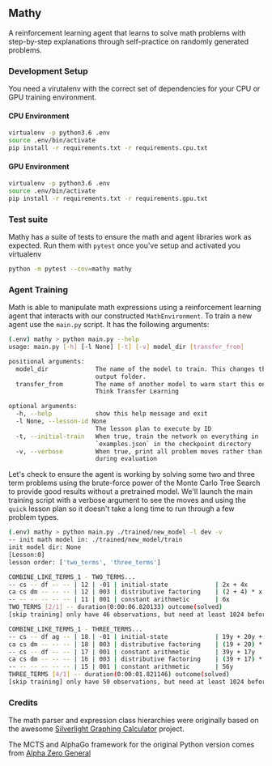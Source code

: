 ## Mathy

A reinforcement learning agent that learns to solve math problems with step-by-step explanations through self-practice on randomly generated problems.

### Development Setup

You need a virutalenv with the correct set of dependencies for your CPU or GPU training environment.

#### CPU Environment

```bash
virtualenv -p python3.6 .env
source .env/bin/activate
pip install -r requirements.txt -r requirements.cpu.txt
```

#### GPU Environment

```bash
virtualenv -p python3.6 .env
source .env/bin/activate
pip install -r requirements.txt -r requirements.gpu.txt
```

### Test suite

Mathy has a suite of tests to ensure the math and agent libraries
work as expected. Run them with `pytest` once you've setup and activated you virtualenv

```bash
python -m pytest --cov=mathy mathy
```

### Agent Training

Math is able to manipulate math expressions using a reinforcement learning agent that interacts with our constructed `MathEnvironment`. To train a new agent use the `main.py` script. It has the following arguments:

```bash
(.env) mathy > python main.py --help
usage: main.py [-h] [-l None] [-t] [-v] model_dir [transfer_from]

positional arguments:
  model_dir             The name of the model to train. This changes the
                        output folder.
  transfer_from         The name of another model to warm start this one from.
                        Think Transfer Learning

optional arguments:
  -h, --help            show this help message and exit
  -l None, --lesson-id None
                        The lesson plan to execute by ID
  -t, --initial-train   When true, train the network on everything in
                        `examples.json` in the checkpoint directory
  -v, --verbose         When true, print all problem moves rather than just
                        during evaluation
```

Let's check to ensure the agent is working by solving some two and three term problems using the brute-force power
of the Monte Carlo Tree Search to provide good results without a pretrained model. We'll launch the main training 
script with a verbose argument to see the moves and using the `quick` lesson plan so it doesn't take a long time to
run through a few problem types.

```bash
(.env) mathy > python main.py ./trained/new_model -l dev -v
-- init math model in: ./trained/new_model/train
init model dir: None
[Lesson:0]
lesson order: ['two_terms', 'three_terms']

COMBINE_LIKE_TERMS_1 - TWO_TERMS...
-- cs -- df -- -- | 12 | -01 | initial-state             | 2x + 4x
ca cs dm -- -- -- | 12 | 003 | distributive factoring    | (2 + 4) * x
-- -- -- -- -- -- | 11 | 001 | constant arithmetic       | 6x
TWO_TERMS [2/1] -- duration(0:00:06.820133) outcome(solved)
[skip training] only have 46 observations, but need at least 1024 before training

COMBINE_LIKE_TERMS_1 - THREE_TERMS...
-- cs -- df ag -- | 18 | -01 | initial-state             | 19y + 20y + 17y
ca cs dm -- -- -- | 18 | 003 | distributive factoring    | (19 + 20) * y + 17y
-- cs -- df -- -- | 17 | 001 | constant arithmetic       | 39y + 17y
ca cs dm -- -- -- | 16 | 003 | distributive factoring    | (39 + 17) * y
-- -- -- -- -- -- | 15 | 001 | constant arithmetic       | 56y
THREE_TERMS [4/1] -- duration(0:00:01.821146) outcome(solved)
[skip training] only have 50 observations, but need at least 1024 before training
```


### Credits

The math parser and expression class hierarchies were originally based on the awesome [Silverlight Graphing Calculator](https://code.msdn.microsoft.com/silverlight/Silverlight-Graphing-fb30536e) project.

The MCTS and AlphaGo framework for the original Python version comes from [Alpha Zero General](https://github.com/suragnair/alpha-zero-general)
